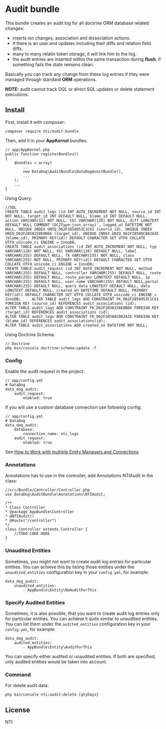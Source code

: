 # Audit bundle

This bundle creates an audit log for all doctrine ORM database related changes:

- inserts ion changes, association and dissociation actions.
- if there is an user and updates including their diffs and relation field diffs.
- many to many relatin token storage, it will link him to the log.
- the audit entries are inserted within the same transaction during **flush**,
if something fails the state remains clean.

Basically you can track any change from these log entries if they were
managed through standard **ORM** operations.

**NOTE:** audit cannot track DQL or direct SQL updates or delete statement executions.

## Install

First, install it with composer:

    composer require nti/audit-bundle

Then, add it in your **AppKernel** bundles.

    // app/AppKernel.php
    public function registerBundles()
    {
        $bundles = array(
            ...
            new DataDog\AuditBundle\DataDogAuditBundle(),
            ...
        );
        ...
    }

Using Query:

    //SQL
    CREATE TABLE audit_logs (id INT AUTO_INCREMENT NOT NULL, source_id INT NOT NULL, target_id INT DEFAULT NULL, blame_id INT DEFAULT NULL, action VARCHAR(12) NOT NULL, tbl VARCHAR(128) NOT NULL, diff LONGTEXT DEFAULT NULL COMMENT'(DC2Type:json_array)', logged_at DATETIME NOT NULL, UNIQUE INDEX UNIQ_D62F2858953C1C61 (source_id), UNIQUE INDEX UNIQ_D62F2858158E0B66 (target_id), UNIQUE INDEX UNIQ_D62F28588C082A2E (blame_id), PRIMARY KEY(id)) DEFAULT CHARACTER SET UTF8 COLLATE UTF8_unicode_ci ENGINE = InnoDB;
    CREATE TABLE audit_associations (id INT AUTO_INCREMENT NOT NULL, typ VARCHAR(128) NOT NULL, tbl VARCHAR(128) DEFAULT NULL, label VARCHAR(255) DEFAULT NULL, fk VARCHAR(255) NOT NULL, class VARCHAR(255) NOT NULL, PRIMARY KEY(id)) DEFAULT CHARACTER SET UTF8 COLLATE UTF8_unicode_ci ENGINE = InnoDB;
    CREATE TABLE audit_request (id INT AUTO_INCREMENT NOT NULL, method VARCHAR(255) DEFAULT NULL, controller VARCHAR(255) DEFAULT NULL, route VARCHAR(255) DEFAULT NULL, route_params LONGTEXT DEFAULT NULL, ip VARCHAR(255) DEFAULT NULL, user_name VARCHAR(255) DEFAULT NULL,portal VARCHAR(255) DEFAULT NULL, query_data LONGTEXT DEFAULT NULL, data LONGTEXT DEFAULT NULL, created_on DATETIME DEFAULT NULL, PRIMARY KEY(id)) DEFAULT CHARACTER SET UTF8 COLLATE UTF8_unicode_ci ENGINE = InnoDB;     ALTER TABLE audit_logs ADD CONSTRAINT FK_D62F2858953C1C61 FOREIGN KEY (source_id) REFERENCES audit_associations (id);
    ALTER TABLE audit_logs ADD CONSTRAINT FK_D62F2858158E0B66 FOREIGN KEY (target_id) REFERENCES audit_associations (id);
    ALTER TABLE audit_logs ADD CONSTRAINT FK_D62F28588C082A2E FOREIGN KEY (blame_id) REFERENCES audit_associations(id);
    ALTER TABLE audit_associations ADD created_on DATETIME NOT NULL;

Using Doctrine Schema:
    
    // Doctrine
    php bin/console doctrine:schema:update -f

### Config

Enable the audit request in the project:

    // app/config.yml
    # DataDog
    data_dog_audit:
        audit_request:
            enabled: true

If you will use a custom database connection use following config:

    // app/config.yml
    # DataDog
    data_dog_audit:
        database:
            connection_name: nti_logs    
        audit_request:
            enabled: true

See [How to Work with multiple Entity Managers and Connections](https://symfony.com/doc/3.4/doctrine/multiple_entity_managers.html "https://symfony.com/doc/3.4/doctrine/multiple_entity_managers.html")

### Annotations

Annotations has to use in the controller, add Annotations NTIAudit in the class:

    //src/Bundle/Controller/Controller.php
    use DataDog\AuditBundle\Annotations\NTIAudit;

    /**
    * Class Controller
    * @package AppBundle\Controller
    * @NTIAudit()
    * @Route("/controller")
    */
    class Controller extends Controller {
        //TODO CODE HERE
    }

### Unaudited Entities

Sometimes, you might not want to create audit log entries for particular entities.
You can achieve this by listing those entities under the `unaudited_entities` configuration
key in your `config.yml`, for example:

    data_dog_audit:
        unaudited_entities:
            - AppBundle\Entity\NoAuditForThis

### Specify Audited Entities 

Sometimes, it is also possible, that you want to create audit log entries only for particular entities. You can achieve it quite similar to unaudited entities. You can list them under the `audited_entities` configuration key in your `config.yml`, for example:

    data_dog_audit:
        audited_entities:
            - AppBundle\Entity\AuditForThis

You can specify either audited or unaudited entities. If both are specified, only audited entities would be taken into account.

### Command

For delete audit data:

    php bin/console nti:audit:delete {qtyDays}

## License

NTI